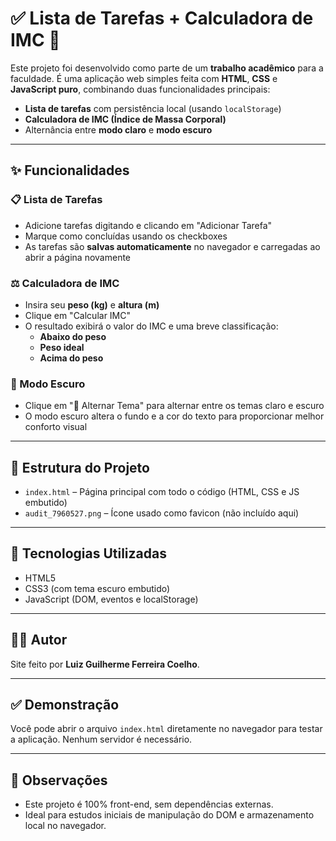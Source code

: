 # ✅ Lista de Tarefas + Calculadora de IMC 🧮

Este projeto foi desenvolvido como parte de um **trabalho acadêmico** para a faculdade. É uma aplicação web simples feita com **HTML**, **CSS** e **JavaScript puro**, combinando duas funcionalidades principais:

- **Lista de tarefas** com persistência local (usando `localStorage`)
- **Calculadora de IMC (Índice de Massa Corporal)**
- Alternância entre **modo claro** e **modo escuro**

---

## ✨ Funcionalidades

### 📋 Lista de Tarefas
- Adicione tarefas digitando e clicando em "Adicionar Tarefa"
- Marque como concluídas usando os checkboxes
- As tarefas são **salvas automaticamente** no navegador e carregadas ao abrir a página novamente

### ⚖️ Calculadora de IMC
- Insira seu **peso (kg)** e **altura (m)**
- Clique em "Calcular IMC"
- O resultado exibirá o valor do IMC e uma breve classificação:
  - **Abaixo do peso**
  - **Peso ideal**
  - **Acima do peso**

### 🌙 Modo Escuro
- Clique em "🌙 Alternar Tema" para alternar entre os temas claro e escuro
- O modo escuro altera o fundo e a cor do texto para proporcionar melhor conforto visual

---

## 📁 Estrutura do Projeto

- `index.html` – Página principal com todo o código (HTML, CSS e JS embutido)
- `audit_7960527.png` – Ícone usado como favicon (não incluído aqui)

---

## 🧠 Tecnologias Utilizadas

- HTML5
- CSS3 (com tema escuro embutido)
- JavaScript (DOM, eventos e localStorage)

---

## 🧑‍💻 Autor

Site feito por **Luiz Guilherme Ferreira Coelho**.

---

## ✅ Demonstração

Você pode abrir o arquivo `index.html` diretamente no navegador para testar a aplicação. Nenhum servidor é necessário.

---

## 📌 Observações

- Este projeto é 100% front-end, sem dependências externas.
- Ideal para estudos iniciais de manipulação do DOM e armazenamento local no navegador.
